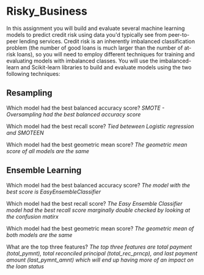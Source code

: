# Risky_Business

In this assignment you will build and evaluate several machine learning models to predict credit risk using data you'd typically see from peer-to-peer lending services. Credit risk is an inherently imbalanced classification problem (the number of good loans is much larger than the number of at-risk loans), so you will need to employ different techniques for training and evaluating models with imbalanced classes. You will use the imbalanced-learn and Scikit-learn libraries to build and evaluate models using the two following techniques:

## Resampling

Which model had the best balanced accuracy score?
*SMOTE - Oversampling had the best balanced accuracy score*



Which model had the best recall score?
*Tied beteween Logistic regression and SMOTEEN*



Which model had the best geometric mean score?
*The geometric mean score of all models are the same*




## Ensemble Learning

Which model had the best balanced accuracy score?
*The model with the best score is EasyEnsembleClassifier*


Which model had the best recall score?
*The Easy Ensemble Classifier model had the best recall score marginally double checked by looking at the confusion matirx*

Which model had the best geometric mean score?
*The geometric mean of both models are the same*

What are the top three features?
*The top three features are total payment (total_pymnt), total reconciled principal (total_rec_prncp), and last payment amount (last_pymnt_amnt) which will end up having more of an impact on the loan status*